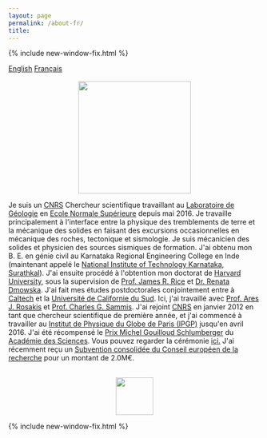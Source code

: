 ```yaml
---
layout: page
permalink: /about-fr/
title:
---
```


{% include new-window-fix.html %}
<div class="pagewidth">
<div class="containermisc2">
			<div id="sectionbtnlst2">
			   <a href="{{site.baseurl}}/about/">English</a>
			   <a href="{{site.baseurl}}/about-fr/">Français</a>
			</div>
</div>
<div class="columntxt1" style="width: 100%; text-align:center;">
<br>
<img src="{{site.baseurl}}/images/harsha.jpeg" width="225px"/>
<p style="text-align:left;">
Je suis un <a href="http://www.cnrs.fr/index.html">CNRS</a> Chercheur scientifique travaillant au <a href="http://www.geologie.ens.fr">Laboratoire de Géologie</a> en
<a href="http://www.ens.fr">Ecole Normale Supérieure</a> depuis mai 2016. Je travaille principalement à l'interface entre la physique des tremblements de terre et la mécanique des solides en faisant des excursions occasionnelles en mécanique des roches, tectonique et sismologie.
Je suis mécanicien des solides et physicien des sources sismiques de formation. J'ai obtenu mon B. E. en génie civil au Karnataka Regional Engineering College en Inde (maintenant appelé le
<a href="https://www.nitk.ac.in">National Institute of Technology Karnataka, Surathkal</a>). J'ai ensuite procédé à l'obtention
mon doctorat de <a href="http://www.harvard.edu">Harvard University</a>, sous la supervision de <a href="http://www.seas.harvard.edu/rice">Prof. James R. Rice</a>
 et <a href="http://www.seas.harvard.edu/dmowska">Dr. Renata Dmowska</a>. J'ai fait mes études postdoctorales conjointement entre à
 <a href="http://www.caltech.edu">Caltech</a> et la <a href="http://www.usc.edu">Université de Californie du Sud</a>.
 Ici, j'ai travaillé avec <a href="http://rosakis.caltech.edu">Prof. Ares J. Rosakis</a> et <a href="https://dornsife.usc.edu/cf/faculty-and-staff/faculty.cfm?pid=1003669">Prof. Charles G. Sammis</a>.
J'ai rejoint <a href="http://www.cnrs.fr/index.html">CNRS</a> en janvier 2012 en tant que chercheur scientifique de première année, et j'ai commencé à travailler au
<a href="http://www.ipgp.fr">Institut de Physique du Globe de Paris (IPGP)</a> jusqu'en avril 2016. J'ai été récompensé
le <a href="http://www.academie-sciences.fr/fr/Laureats/laureat-2018-du-prix-michel-gouilloud-schlumberger-harsha-suresh-bhat.html">Prix Michel Gouilloud Schlumberger</a> du <a href="http://www.academie-sciences.fr/fr/">Académie des Sciences</a>.
Vous pouvez regarder la cérémonie <a href="https://www.youtube.com/watch?v=OVaenZ39o_c&amp;t=2s&amp;frags=pl%2Cwn">ici.</a> J'ai récemment reçu un
<a href="https://cordis.europa.eu/project/id/865411">Subvention consolidée du Conseil européen de la recherche</a> pour un montant de 2.0M€.
</p>
<br>
<img src="{{site.baseurl}}/images/combinedlogo.png" height="75px">
</div>  
</div>


{% include new-window-fix.html %}
